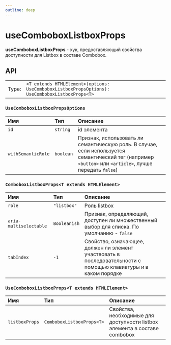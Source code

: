 ```yaml
---
outline: deep
---
```


# useComboboxListboxProps

**useComboboxListboxProps** - хук, предоставляющий свойства доступности для Listbox в составе Combobox.

## API

|       |                                                                                  |
| ----: |:---------------------------------------------------------------------------------|
| Type: | `<T extends HTMLElement>(options: UseComboboxListboxPropsOptions): UseComboboxListboxProps<T>` |

### `UseComboboxListboxPropsOptions`

| Имя               | Тип      | Описание    |
|:-------------------|:-----------|:-----------|
| `id`  | `string`   | id элемента  | 
| `withSemanticRole`  | `boolean`   | Признак, использовать ли семантическую роль. В случае, если используется семантический тег (например `<button>` или `<article>`, лучше передать `false`)  | 

### `ComboboxListboxProps<T extends HTMLElement>`

| Имя               | Тип      | Описание    |
|:-------------------|:-----------|:-----------|
| `role`  | `"listbox"`   | Роль listbox  | 
| `aria-multiselectable`  | `Booleanish`   | Признак, определяющий, доступен ли множественный выбор для списка. По умолчанию - `false`  | 
| `tabIndex`  | `-1`   | Свойство, означающее, должен ли элемент участвовать в последовательности с помощью клавиатуры и в каком порядке  | 

### `UseComboboxListboxProps<T extends HTMLElement>`

| Имя               | Тип      | Описание    |
|:-------------------|:-----------|:-----------|
| `listboxProps`  | `ComboboxListboxProps<T>`   | Свойства, необходимые для доступности listbox элемента в составе combobox  | 
